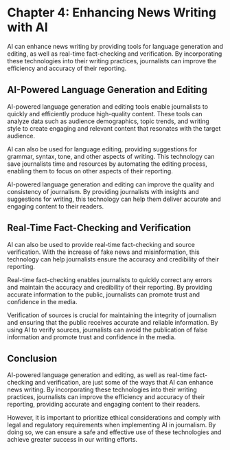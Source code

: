 Chapter 4: Enhancing News Writing with AI
=========================================

AI can enhance news writing by providing tools for language generation and editing, as well as real-time fact-checking and verification. By incorporating these technologies into their writing practices, journalists can improve the efficiency and accuracy of their reporting.

AI-Powered Language Generation and Editing
------------------------------------------

AI-powered language generation and editing tools enable journalists to quickly and efficiently produce high-quality content. These tools can analyze data such as audience demographics, topic trends, and writing style to create engaging and relevant content that resonates with the target audience.

AI can also be used for language editing, providing suggestions for grammar, syntax, tone, and other aspects of writing. This technology can save journalists time and resources by automating the editing process, enabling them to focus on other aspects of their reporting.

AI-powered language generation and editing can improve the quality and consistency of journalism. By providing journalists with insights and suggestions for writing, this technology can help them deliver accurate and engaging content to their readers.

Real-Time Fact-Checking and Verification
----------------------------------------

AI can also be used to provide real-time fact-checking and source verification. With the increase of fake news and misinformation, this technology can help journalists ensure the accuracy and credibility of their reporting.

Real-time fact-checking enables journalists to quickly correct any errors and maintain the accuracy and credibility of their reporting. By providing accurate information to the public, journalists can promote trust and confidence in the media.

Verification of sources is crucial for maintaining the integrity of journalism and ensuring that the public receives accurate and reliable information. By using AI to verify sources, journalists can avoid the publication of false information and promote trust and confidence in the media.

Conclusion
----------

AI-powered language generation and editing, as well as real-time fact-checking and verification, are just some of the ways that AI can enhance news writing. By incorporating these technologies into their writing practices, journalists can improve the efficiency and accuracy of their reporting, providing accurate and engaging content to their readers.

However, it is important to prioritize ethical considerations and comply with legal and regulatory requirements when implementing AI in journalism. By doing so, we can ensure a safe and effective use of these technologies and achieve greater success in our writing efforts.
